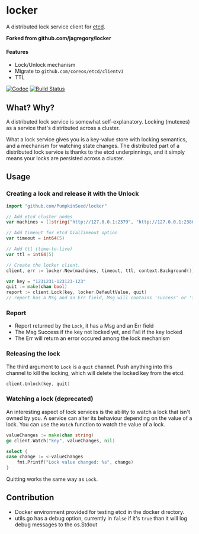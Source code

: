 # locker

A distributed lock service client for [etcd](https://github.com/coreos/etcd).

**Forked from github.com/jagregory/locker**

#### Features

- Lock/Unlock mechanism
- Migrate to `github.com/coreos/etcd/clientv3`
- TTL


[![Godoc](https://img.shields.io/badge/go-documentation-blue.svg?style=flat-square)](https://godoc.org/github.com/PumpkinSeed/locker)
[![Build Status](https://travis-ci.org/PumpkinSeed/locker.svg?branch=master)](https://travis-ci.org/PumpkinSeed/locker)

## What? Why?

A distributed lock service is somewhat self-explanatory. Locking (mutexes) as a service that's distributed across a cluster.

What a lock service gives you is a key-value store with locking semantics, and a mechanism for watching state changes. The distributed part of a distributed lock service is thanks to the etcd underpinnings, and it simply means your locks are persisted across a cluster.

## Usage

### Creating a lock and release it with the Unlock

```go
import "github.com/PumpkinSeed/locker"

// Add etcd cluster nodes
var machines = []string{"http://127.0.0.1:2379", "http://127.0.0.1:2380", "http://127.0.0.1:2381"}

// Add timeout for etcd DialTimeout option
var timeout = int64(5)

// Add ttl (time-to-live)
var ttl = int64(5)

// Create the locker client.
client, err := locker.New(machines, timeout, ttl, context.Background())

var key = "1231231-123123-123"
quit := make(chan bool)
report := client.Lock(key, locker.DefaultValue, quit)
// report has a Msg and an Err field, Msg will contains 'success' or 'fail' operations.
```

### Report

- Report returned by the `Lock`, it has a Msg and an Err field
- The Msg Success if the key not locked yet, and Fail if the key locked
- The Err will return an error occured among the lock mechanism

### Releasing the lock

The third argument to `Lock` is a `quit` channel. Push anything into this channel to kill the locking, which will delete the locked key from the etcd.

```go
client.Unlock(key, quit)
```

### Watching a lock (deprecated)

An interesting aspect of lock services is the ability to watch a lock that isn't owned by you. A service can alter its behaviour depending on the value of a lock. You can use the `Watch` function to watch the value of a lock.

```go
valueChanges := make(chan string)
go client.Watch("key", valueChanges, nil)

select {
case change := <-valueChanges
	fmt.Printf("Lock value changed: %s", change)
}
```

Quitting works the same way as `Lock`.

## Contribution

- Docker environment provided for testing etcd in the docker directory.
- utils.go has a debug option, currently in `false` if it's `true` than it will log debug messages to the os.Stdout

